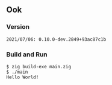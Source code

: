 ## Ook
### Version
```
2021/07/06: 0.10.0-dev.2849+93ac87c1b
```
### Build and Run
```
$ zig build-exe main.zig
$ ./main
Hello World!
```
